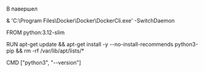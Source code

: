 В павершел

& 'C:\Program Files\Docker\Docker\DockerCli.exe' -SwitchDaemon

FROM python:3.12-slim

RUN apt-get update && apt-get install -y --no-install-recommends python3-pip && rm -rf /var/lib/apt/lists/*

CMD ["python3", "--version"]
